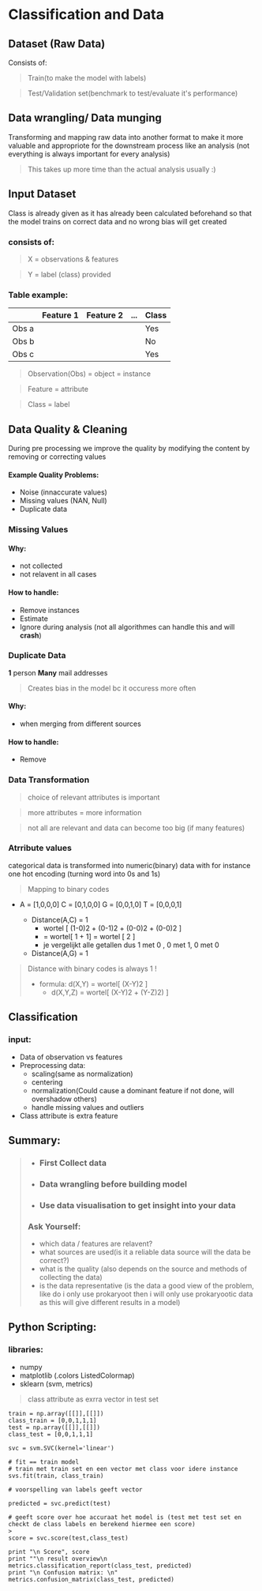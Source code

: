 # Classification and Data

## Dataset (Raw Data)
Consists of: 
> Train(to make the model with labels) 

> Test/Validation set(benchmark to test/evaluate it's performance)

## Data wrangling/ Data munging
Transforming and mapping raw data into another format to make it more valuable and appropriote for the downstream process like an analysis (not everything is always important for every analysis)
> This takes up more time than the actual analysis usually :)

## Input Dataset
Class is already given as it has already been calculated beforehand so that the model trains on correct data and no wrong bias will get created

### consists of:
> X = observations & features

> Y = label (class) provided

### Table example:

|   | Feature 1  |  Feature 2 |  ... | Class  |
|---|---|---|---|---|
| Obs a  |   |   |   |  Yes |
| Obs b  |   |   |   |  No |
| Obs c  |   |   |   |  Yes |

> Observation(Obs) = object = instance

> Feature = attribute

> Class = label

## **Data Quality & Cleaning**
During pre processing we improve the quality by modifying the content by removing or correcting values

#### Example Quality Problems:
- Noise (innaccurate values)
- Missing values (NAN, Null)
- Duplicate data

### **Missing Values**
#### Why:
- not collected
- not relavent in all cases
#### How to handle:
- Remove instances
- Estimate 
- Ignore during analysis (not all algorithmes can handle this and will **crash**)

### **Duplicate Data**
**1** person **Many** mail addresses

>Creates bias in the model bc it occuress more often
#### Why:
- when merging from different sources
#### How to handle:
- Remove 


### **Data Transformation**
 
> choice of relevant attributes is important

> more attributes = more information

> not all are relevant and data can become too big (if many features)

### **Atrribute values**
categorical data is transformed into numeric(binary) data with for instance one hot encoding (turning word into 0s and 1s)
> Mapping to binary codes
- A = [1,0,0,0] C = [0,1,0,0] G = [0,0,1,0] T = [0,0,0,1]

    * Distance(A,C) = 1
        - wortel [ (1-0)2 + (0-1)2 + (0-0)2 + (0-0)2 ] 
        - = wortel[ 1 + 1] = wortel [ 2 ]
        - je vergelijkt alle getallen  dus 1 met 0 , 0 met 1, 0 met 0
    * Distance(A,G) = 1
> Distance with binary codes is always 1 !
> - formula: d(X,Y) = wortel[ (X-Y)2 ]
>   * d(X,Y,Z) = wortel[ (X-Y)2 + (Y-Z)2) ]

## Classification
### input:
- Data of observation vs features
- Preprocessing data:
    *   scaling(same as normalization)
    *   centering
    *   normalization(Could cause a dominant feature if not done, will overshadow others)
    *   handle missing values and outliers
- Class attribute is extra feature

## Summary:
>  - ### First Collect data
> - ### Data wrangling before building model
> - ### Use data visualisation to get insight into your data
> ### Ask Yourself:
> - which data / features are relavent?
> - what sources are used(is it a reliable data source will the data be correct?)
> - what is the quality (also depends on the source and methods of collecting the data)
> - is the data representative (is the data a good view of the problem, like do i only use prokaryoot then i will only use prokaryootic data as this will give different results in a model)

## Python Scripting:
### libraries:
- numpy
- matplotlib (.colors ListedColormap)
- sklearn (svm, metrics)

> class attribute as exrra vector in test set
```
train = np.array([[]],[[]])
class_train = [0,0,1,1,1]
test = np.array([[]],[[]])
class_test = [0,0,1,1,1]

svc = svm.SVC(kernel='linear')

# fit == train model
# train met train set en een vector met class voor idere instance
svs.fit(train, class_train)

# voorspelling van labels geeft vector

predicted = svc.predict(test)

# geeft score over hoe accuraat het model is (test met test set en checkt de class labels en berekend hiermee een score)
>
score = svc.score(test,class_test)

print "\n Score", score
print ""\n result overview\n
metrics.classification_report(class_test, predicted)
print "\n Confusion matrix: \n"
metrics.confusion_matrix(class_test, predicted)
```